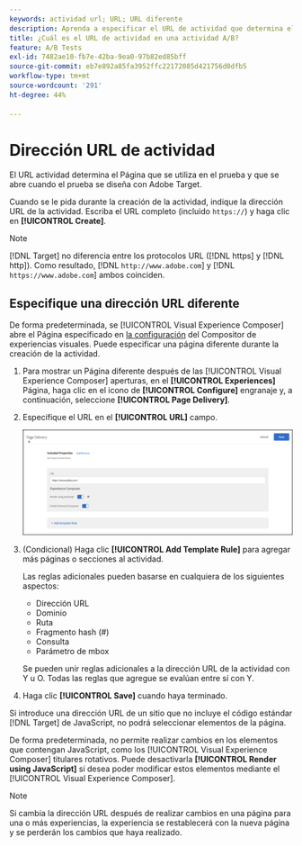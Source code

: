```yaml
---
keywords: actividad url; URL; URL diferente
description: Aprenda a especificar el URL de actividad que determina el Página que se utiliza en el prueba y que se abre cuando el prueba se diseña utilizando [!DNL Adobe Target].
title: ¿Cuál es el URL de actividad en una actividad A/B?
feature: A/B Tests
exl-id: 7482ae10-fb7e-42ba-9ea0-97b82ed85bff
source-git-commit: eb7e892a85fa3952ffc22172085d421756d0dfb5
workflow-type: tm+mt
source-wordcount: '291'
ht-degree: 44%

---
```


# Dirección URL de actividad

El URL actividad determina el Página que se utiliza en el prueba y que se abre cuando el prueba se diseña con Adobe Target.

Cuando se le pida durante la creación de la actividad, indique la dirección URL de la actividad. Escriba el URL completo (incluido `https://`) y haga clic en **[!UICONTROL Create]**.

>[!NOTE]
>
>[!DNL Target] no diferencia entre los protocolos URL ([!DNL https] y [!DNL http]). Como resultado, [!DNL `http://www.adobe.com`] y [!DNL `https://www.adobe.com`] ambos coinciden.

## Especifique una dirección URL diferente

De forma predeterminada, se [!UICONTROL Visual Experience Composer] abre el Página especificado en [la configuración](/help/main/administrating-target/visual-experience-composer-set-up.md) del Compositor de experiencias visuales. Puede especificar una página diferente durante la creación de la actividad.

1. Para mostrar un Página diferente después de las [!UICONTROL Visual Experience Composer] aperturas, en el **[!UICONTROL Experiences]** Página, haga clic en el icono de **[!UICONTROL Configure]** engranaje y, a continuación, seleccione **[!UICONTROL Page Delivery]**.

1. Especifique el URL en el **[!UICONTROL URL]** campo.

   ![Cuadro de diálogo Entrega de páginas](/help/main/c-activities/t-test-ab/t-test-create-ab/assets/url-config-new.png)

1. (Condicional) Haga clic **[!UICONTROL Add Template Rule]** para agregar más páginas o secciones al actividad.

   Las reglas adicionales pueden basarse en cualquiera de los siguientes aspectos:

   * Dirección URL
   * Dominio
   * Ruta
   * Fragmento hash (#)
   * Consulta
   * Parámetro de mbox

   Se pueden unir reglas adicionales a la dirección URL de la actividad con Y u O. Todas las reglas que agregue se evalúan entre sí con Y.

1. Haga clic **[!UICONTROL Save]** cuando haya terminado.

Si introduce una dirección URL de un sitio que no incluye el código estándar [!DNL Target] de JavaScript, no podrá seleccionar elementos de la página.

De forma predeterminada, no permite realizar cambios en los elementos que contengan JavaScript, como los [!UICONTROL Visual Experience Composer] titulares rotativos. Puede desactivarla **[!UICONTROL Render using JavaScript]** si desea poder modificar estos elementos mediante el [!UICONTROL Visual Experience Composer].

>[!NOTE]
>
>Si cambia la dirección URL después de realizar cambios en una página para una o más experiencias, la experiencia se restablecerá con la nueva página y se perderán los cambios que haya realizado.
